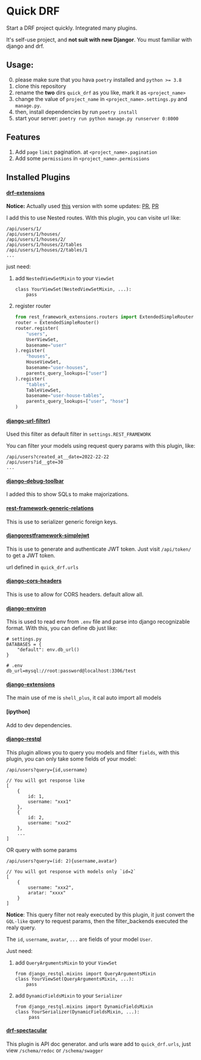 # Quick DRF

Start a DRF project quickly. Integrated many plugins.

It's self-use project, and **not suit with new Djangor**. You must familiar with django and drf.

## Usage:

0. please make sure that you hava `poetry` installed and `python >= 3.8`
1. clone this repository
2. rename the **two** dirs `quick_drf` as you like, mark it as `<project_name>`
3. change the value of `project_name` in `<project_name>.settings.py` and `manage.py`.
4. then, install dependencies by run `poetry install`
5. start your server: `poetry run python manage.py runserver 0:8000`

## Features

1. Add `page` `limit` pagination. at `<project_name>.pagination`
2. Add some `permissions` in `<project_name>.permissions`

## Installed Plugins

#### [drf-extensions](https://github.com/chibisov/drf-extensions)

**Notice:**
Actually used [this](https://github.com/sobadgirl/drf-extensions) version with some updates: [PR](https://github.com/sobadgirl/drf-extensions/pull/1), [PR](https://github.com/chibisov/drf-extensions/pull/328)

I add this to use Nested routes. With this plugin, you can visite url like:

```
/api/users/1/
/api/users/1/houses/
/api/users/1/houses/2/
/api/users/1/houses/2/tables
/api/users/1/houses/2/tables/1
...
```

just need:

1. add `NestedViewSetMixin` to your `ViewSet`
   ```
   class YourViewSet(NestedViewSetMixin, ...):
       pass
   ```
2. register router
   ```python
   from rest_framework_extensions.routers import ExtendedSimpleRouter
   router = ExtendedSimpleRouter()
   router.register(
       "users",
       UserViewSet,
       basename="user"
   ).register(
       "houses",
       HouseViewSet,
       basename="user-houses",
       parents_query_lookups=["user"]
   ).register(
       "tables",
       TableViewSet,
       basename="user-house-tables",
       parents_query_lookups=["user", "hose"]
   )
   ```

#### [django-url-filter)](https://github.com/miki725/django-url-filter)

Used this filter as default filter in `settings.REST_FRAMEWORK`

You can filter your models using request query params with this plugin, like:

```
/api/users?created_at__date=2022-22-22
/api/users?id__gte=30
...
```

#### [django-debug-toolbar](https://github.com/jazzband/django-debug-toolbar)

I added this to show SQLs to make majorizations.

#### [rest-framework-generic-relations](https://github.com/Ian-Foote/rest-framework-generic-relations)

This is use to serializer generic foreign keys.

#### [djangorestframework-simplejwt](https://github.com/jazzband/djangorestframework-simplejwt)

This is use to generate and authenticate JWT token. Just visit `/api/token/` to get a JWT token.

url defined in `quick_drf.urls`

#### [django-cors-headers](https://github.com/adamchainz/django-cors-headers)

This is use to allow for CORS headers. default allow all.

#### [django-environ](https://github.com/joke2k/django-environ)

This is used to read env from `.env` file and parse into django recognizable format. With this, you can define db just like:

```
# settings.py
DATABASES = {
    "default": env.db_url()
}

# .env
db_url=mysql://root:password@localhost:3306/test
```

#### [django-extensions](https://github.com/django-extensions/django-extensions)

The main use of me is `shell_plus`, it cal auto import all models

#### [ipython]

Add to dev dependencies.

#### [django-restql](https://github.com/yezyilomo/django-restql)

This plugin allows you to query you models and filter `fields`, with this plugin, you can only take some fields of your model:

```
/api/users?query={id,username}

// You will got response like
[
    {
        id: 1,
        username: "xxx1"
    },
    {
        id: 2,
        username: "xxx2"
    },
    ...
]
```

OR query with some params

```
/api/users?query=(id: 2){username,avatar}

// You will got response with models only `id=2`
[
    {
        username: "xxx2",
        aratar: "xxxx"
    }
]
```

**Notice**:
This query filter not realy executed by this plugin, it just convert the `GQL-like` query to request params, then the filter_backends executed the realy query.

The `id`, `username`, `avatar`, `...` are fields of your model `User`.

Just need:

1. add `QueryArgumentsMixin` to your `ViewSet`
   ```
   from django_restql.mixins import QueryArgumentsMixin
   class YourViewSet(QueryArgumentsMixin, ...):
       pass
   ```
2. add `DynamicFieldsMixin` to your `Serializer`
   ```
   from django_restql.mixins import DynamicFieldsMixin
   class YourSerializer(DynamicFieldsMixin, ...):
        pass
   ```

#### [drf-spectacular](https://github.com/tfranzel/drf-spectacular)

This plugin is API doc generator. and urls ware add to `quick_drf.urls`, just view `/schema/redoc` or `/schema/swagger`
